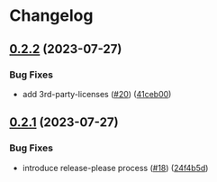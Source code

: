 # Changelog

## [0.2.2](https://github.com/carbynestack/mp-spdz-integration/compare/mp-spdz-integration-v0.2.1...mp-spdz-integration-v0.2.2) (2023-07-27)


### Bug Fixes

* add 3rd-party-licenses ([#20](https://github.com/carbynestack/mp-spdz-integration/issues/20)) ([41ceb00](https://github.com/carbynestack/mp-spdz-integration/commit/41ceb0046d34dacb1a58072f90b963daf291ecc1))

## [0.2.1](https://github.com/carbynestack/mp-spdz-integration/compare/mp-spdz-integration-v0.2.0...mp-spdz-integration-v0.2.1) (2023-07-27)


### Bug Fixes

* introduce release-please process ([#18](https://github.com/carbynestack/mp-spdz-integration/issues/18)) ([24f4b5d](https://github.com/carbynestack/mp-spdz-integration/commit/24f4b5d242f3871ac95db79b5e4fd10cc517bcbd))
